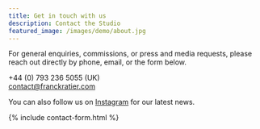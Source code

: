 ```yaml
---
title: Get in touch with us
description: Contact the Studio
featured_image: /images/demo/about.jpg
---
```


For general enquiries, commissions, or press and media requests, please reach out directly by phone, email, or the form below.

+44 (0) 793 236 5055 (UK)<br/>contact@franckratier.com

You can also follow us on <a href="https://www.instagram.com/ratierfranck/" target="_blank">Instagram</a> for our latest news.

{% include contact-form.html %}
